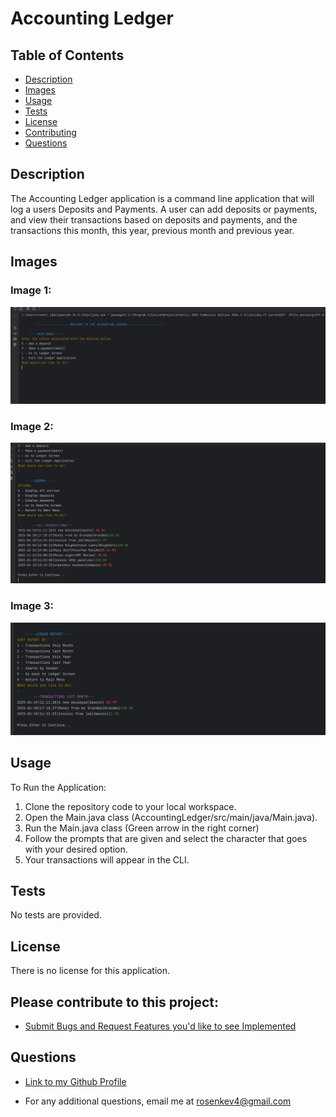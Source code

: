 # Accounting Ledger

## Table of Contents
- [Description](#description)
- [Images](#images)
- [Usage](#usage)
- [Tests](#tests)
- [License](#license)
- [Contributing](#License)
- [Questions](#questions)

## Description
The Accounting Ledger application is a command line application that will log a users Deposits and Payments. A user can add deposits or payments, and
view their transactions based on deposits and payments, and the transactions this month, this year, previous month and previous year.

## Images
### Image 1:
![img_2.png](AccountingLedger/images/mainMenu.png)
### Image 2:
![img.png](AccountingLedger/images/ledgerAllTransaction.png)
### Image 3:
![img_1.png](AccountingLedger/images/lastMonthTransReportScreen.png)


## Usage
To Run the Application:
1) Clone the repository code to your local workspace.
2) Open the Main.java class (AccountingLedger/src/main/java/Main.java).
3) Run the Main.java class (Green arrow in the right corner)
4) Follow the prompts that are given and select the character that goes with your desired option.
5) Your transactions will appear in the CLI.

## Tests
No tests are provided.

## License
There is no license for this application.

## Please contribute to this project:
- [Submit Bugs and Request Features you'd like to see Implemented](https://github.com/krosengr4/capstone-1/issues)

## Questions
- [Link to my Github Profile](https://github.com/krosengr4)

- For any additional questions, email me at rosenkev4@gmail.com
